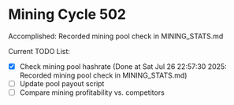 # Mining Cycle 502

Accomplished: Recorded mining pool check in MINING_STATS.md

Current TODO List:

- [x] Check mining pool hashrate  (Done at Sat Jul 26 22:57:30 2025: Recorded mining pool check in MINING_STATS.md)
- [ ] Update pool payout script
- [ ] Compare mining profitability vs. competitors